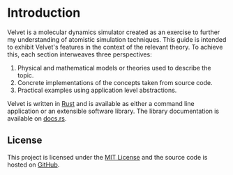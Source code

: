 # Introduction

Velvet is a molecular dynamics simulator created as an exercise to further my understanding of atomistic simulation techniques. 
This guide is intended to exhibit Velvet's features in the context of the relevant theory. 
To achieve this, each section interweaves three perspectives:

1) Physical and mathematical models or theories used to describe the topic.
2) Concrete implementations of the concepts taken from source code.
3) Practical examples using application level abstractions.

Velvet is written in [Rust](https://www.rust-lang.org/) and is available as either a command line application or an extensible software library. 
The library documentation is available on [docs.rs](https://docs.rs/crate/velvet).

## License

This project is licensed under the [MIT License](https://choosealicense.com/licenses/mit/) and the source code is hosted on [GitHub](https://github.com/seatonullberg/velvet).